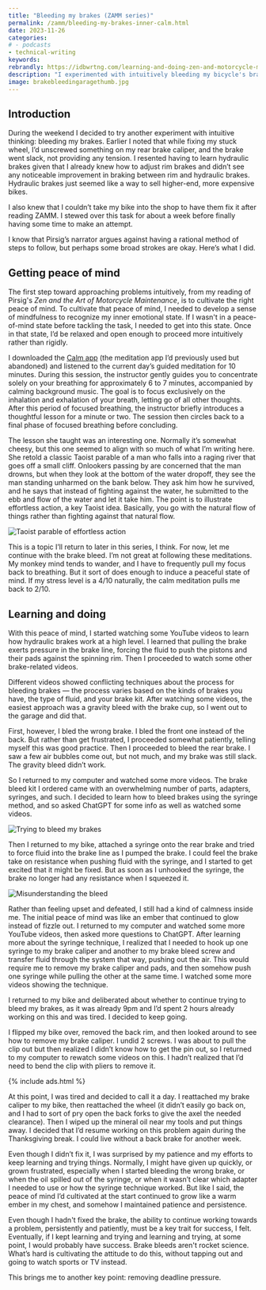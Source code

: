 ```yaml
---
title: "Bleeding my brakes (ZAMM series)"
permalink: /zamm/bleeding-my-brakes-inner-calm.html
date: 2023-11-26
categories:
# - podcasts
- technical-writing
keywords: 
rebrandly: https://idbwrtng.com/learning-and-doing-zen-and-motorcycle-maintenance
description: "I experimented with intuitively bleeding my bicycle's brakes over the weekend, guided by principles from <i>Zen and the Art of Motorcycle Maintenance.</i> After meditating with the Calm app to achieve a peaceful mindset, I studied some YouTube tutorials for guidance. Despite some initial missteps, like bleeding the wrong brake, I maintained a calm and patient approach throughout the process. I wasn't successful, but having a different mindset felt like a gamechanger."
image: brakebleedingaragethumb.jpg
---
```


## Introduction 

During the weekend I decided to try another experiment with intuitive thinking: bleeding my brakes. Earlier I noted that while fixing my stuck wheel, I’d unscrewed something on my rear brake caliper, and the brake went slack, not providing any tension. I resented having to learn hydraulic brakes given that I already knew how to adjust rim brakes and didn’t see any noticeable improvement in braking between rim and hydraulic brakes. Hydraulic brakes just seemed like a way to sell higher-end, more expensive bikes.

I also knew that I couldn’t take my bike into the shop to have them fix it after reading ZAMM. I stewed over this task for about a week before finally having some time to make an attempt.

I know that Pirsig’s narrator argues against having a rational method of steps to follow, but perhaps some broad strokes are okay. Here’s what I did. 

## Getting peace of mind 

The first step toward approaching problems intuitively, from my reading of Pirsig's *Zen and the Art of Motorcycle Maintenance*, is to cultivate the right peace of mind. To cultivate that peace of mind, I needed to develop a sense of mindfulness to recognize my inner emotional state. If I wasn't in a peace-of-mind state before tackling the task, I needed to get into this state. Once in that state, I’d be relaxed and open enough to proceed more intuitively rather than rigidly. 

I downloaded the [Calm app](https://www.calm.com) (the meditation app I’d previously used but abandoned) and listened to the current day’s guided meditation for 10 minutes. During this session, the instructor gently guides you to concentrate solely on your breathing for approximately 6 to 7 minutes, accompanied by calming background music. The goal is to focus exclusively on the inhalation and exhalation of your breath, letting go of all other thoughts. After this period of focused breathing, the instructor briefly introduces a thoughtful lesson for a minute or two. The session then circles back to a final phase of focused breathing before concluding.

The lesson she taught was an interesting one. Normally it’s somewhat cheesy, but this one seemed to align with so much of what I’m writing here. She retold a classic Taoist parable of a man who falls into a raging river that goes off a small cliff. Onlookers passing by are concerned that the man drowns, but when they look at the bottom of the water dropoff, they see the man standing unharmed on the bank below. They ask him how he survived, and he says that instead of fighting against the water, he submitted to the ebb and flow of the water and let it take him. The point is to illustrate effortless action, a key Taoist idea. Basically, you go with the natural flow of things rather than fighting against that natural flow.

<img src="{{site.media}}/zamm/effortlessactionriver.png" alt="Taoist parable of effortless action" />

This is a topic I’ll return to later in this series, I think. For now, let me continue with the brake bleed. I’m not great at following these meditations. My monkey mind tends to wander, and I have to frequently pull my focus back to breathing. But it sort of does enough to induce a peaceful state of mind. If my stress level is a 4/10 naturally, the calm meditation pulls me back to 2/10.

## Learning and doing

With this peace of mind, I started watching some YouTube videos to learn how hydraulic brakes work at a high level. I learned that pulling the brake exerts pressure in the brake line, forcing the fluid to push the pistons and their pads against the spinning rim. Then I proceeded to watch some other brake-related videos.

Different videos showed conflicting techniques about the process for bleeding brakes &mdash; the process varies based on the kinds of brakes you have, the type of fluid, and your brake kit. After watching some videos, the easiest approach was a gravity bleed with the brake cup, so I went out to the garage and did that.

First, however, I bled the wrong brake. I bled the front one instead of the back. But rather than get frustrated, I proceeded somewhat patiently, telling myself this was good practice. Then I proceeded to bleed the rear brake. I saw a few air bubbles come out, but not much, and my brake was still slack. The gravity bleed didn’t work.

So I returned to my computer and watched some more videos. The brake bleed kit I ordered came with an overwhelming number of parts, adapters, syringes, and such. I decided to learn how to bleed brakes using the syringe method, and so asked ChatGPT for some info as well as watched some videos. 

<img src="{{site.media}}/zamm/brakebleedingarage.png" alt="Trying to bleed my brakes" />

Then I returned to my bike, attached a syringe onto the rear brake and tried to force fluid into the brake line as I pumped the brake. I could feel the brake take on resistance when pushing fluid with the syringe, and I started to get excited that it might be fixed. But as soon as I unhooked the syringe, the brake no longer had any resistance when I squeezed it.

<img  style="max-width: 400px" src="{{site.media}}/zamm/bleedattemptwrong.jpg" alt="Misunderstanding the bleed" />

Rather than feeling upset and defeated, I still had a kind of calmness inside me. The initial peace of mind was like an ember that continued to glow instead of fizzle out. I returned to my computer and watched some more YouTube videos, then asked more questions to ChatGPT. After learning more about the syringe technique, I realized that I needed to hook up one syringe to my brake caliper and another to my brake bleed screw and transfer fluid through the system that way, pushing out the air. This would require me to remove my brake caliper and pads, and then somehow push one syringe while pulling the other at the same time. I watched some more videos showing the technique. 

I returned to my bike and deliberated about whether to continue trying to bleed my brakes, as it was already 9pm and I’d spent 2 hours already working on this and was tired. I decided to keep going.

I flipped my bike over, removed the back rim, and then looked around to see how to remove my brake caliper. I undid 2 screws. I was about to pull the clip out but then realized I didn’t know how to get the pin out, so I returned to my computer to rewatch some videos on this. I hadn’t realized that I’d need to bend the clip with pliers to remove it. 

{% include ads.html %}

At this point, I was tired and decided to call it a day. I reattached my brake caliper to my bike, then reattached the wheel (it didn’t easily go back on, and I had to sort of pry open the back forks to give the axel the needed clearance). Then I wiped up the mineral oil near my tools and put things away. I decided that I’d resume working on this problem again during the Thanksgiving break. I could live without a back brake for another week.

Even though I didn’t fix it, I was surprised by my patience and my efforts to keep learning and trying things. Normally, I might have given up quickly, or grown frustrated, especially when I started bleeding the wrong brake, or when the oil spilled out of the syringe, or when it wasn’t clear which adapter I needed to use or how the syringe technique worked. But like I said, the peace of mind I’d cultivated at the start continued to grow like a warm ember in my chest, and somehow I maintained patience and persistence. 

Even though I hadn't fixed the brake, the ability to continue working towards a problem, persistently and patiently, must be a key trait for success, I felt. Eventually, if I kept learning and trying and learning and trying, at some point, I would probably have success. Brake bleeds aren't rocket science. What’s hard is cultivating the attitude to do this, without tapping out and going to watch sports or TV instead.

This brings me to another key point: removing deadline pressure.




